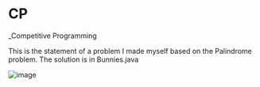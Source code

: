 # CP
_Competitive Programming

This is the statement of a problem I made myself based on the Palindrome problem. The solution is in Bunnies.java

![image](https://user-images.githubusercontent.com/54485798/196541297-8c3bdb20-4966-4e5f-be59-b95b5fa41240.png)
